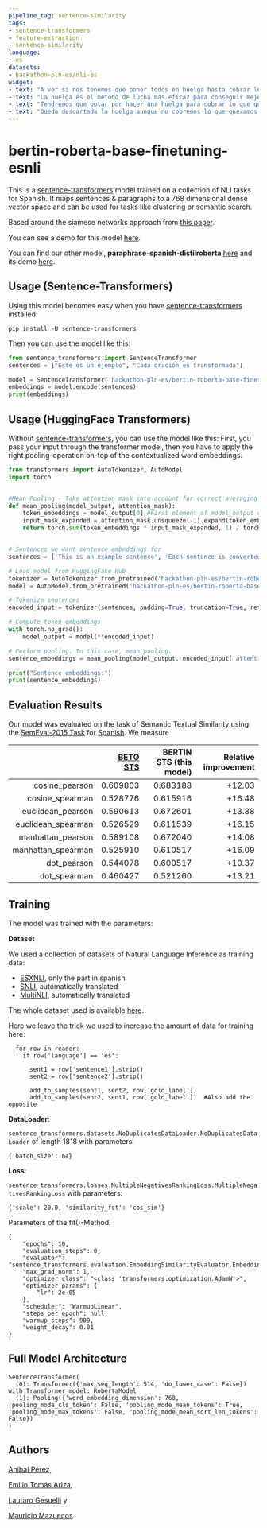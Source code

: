 ```yaml
---
pipeline_tag: sentence-similarity
tags:
- sentence-transformers
- feature-extraction
- sentence-similarity
language:
- es
datasets:
- hackathon-pln-es/nli-es
widget:
- text: "A ver si nos tenemos que poner todos en huelga hasta cobrar lo que queramos."
- text: "La huelga es el método de lucha más eficaz para conseguir mejoras en el salario."
- text: "Tendremos que optar por hacer una huelga para cobrar lo que queremos."
- text: "Queda descartada la huelga aunque no cobremos lo que queramos."
---
```


# bertin-roberta-base-finetuning-esnli

This is a [sentence-transformers](https://www.SBERT.net) model trained on a
collection of NLI tasks for Spanish. It maps sentences & paragraphs to a 768 dimensional dense vector space and can be used for tasks like clustering or semantic search.

Based around the siamese networks approach from [this paper](https://arxiv.org/pdf/1908.10084.pdf).
<!--- Describe your model here -->

You can see a demo for this model [here](https://huggingface.co/spaces/hackathon-pln-es/Sentence-Embedding-Bertin).

You can find our other model, **paraphrase-spanish-distilroberta** [here](https://huggingface.co/hackathon-pln-es/paraphrase-spanish-distilroberta) and its demo [here](https://huggingface.co/spaces/hackathon-pln-es/Paraphrase-Bertin).

## Usage (Sentence-Transformers)

Using this model becomes easy when you have [sentence-transformers](https://www.SBERT.net) installed:

```
pip install -U sentence-transformers
```

Then you can use the model like this:

```python
from sentence_transformers import SentenceTransformer
sentences = ["Este es un ejemplo", "Cada oración es transformada"]

model = SentenceTransformer('hackathon-pln-es/bertin-roberta-base-finetuning-esnli')
embeddings = model.encode(sentences)
print(embeddings)
```

## Usage (HuggingFace Transformers)
Without [sentence-transformers](https://www.SBERT.net), you can use the model like this: First, you pass your input through the transformer model, then you have to apply the right pooling-operation on-top of the contextualized word embeddings.

```python
from transformers import AutoTokenizer, AutoModel
import torch


#Mean Pooling - Take attention mask into account for correct averaging
def mean_pooling(model_output, attention_mask):
    token_embeddings = model_output[0] #First element of model_output contains all token embeddings
    input_mask_expanded = attention_mask.unsqueeze(-1).expand(token_embeddings.size()).float()
    return torch.sum(token_embeddings * input_mask_expanded, 1) / torch.clamp(input_mask_expanded.sum(1), min=1e-9)


# Sentences we want sentence embeddings for
sentences = ['This is an example sentence', 'Each sentence is converted']

# Load model from HuggingFace Hub
tokenizer = AutoTokenizer.from_pretrained('hackathon-pln-es/bertin-roberta-base-finetuning-esnli')
model = AutoModel.from_pretrained('hackathon-pln-es/bertin-roberta-base-finetuning-esnli')

# Tokenize sentences
encoded_input = tokenizer(sentences, padding=True, truncation=True, return_tensors='pt')

# Compute token embeddings
with torch.no_grad():
    model_output = model(**encoded_input)

# Perform pooling. In this case, mean pooling.
sentence_embeddings = mean_pooling(model_output, encoded_input['attention_mask'])

print("Sentence embeddings:")
print(sentence_embeddings)
```


## Evaluation Results

<!--- Describe how your model was evaluated -->
Our model was evaluated on the task of Semantic Textual Similarity using the [SemEval-2015 Task](https://alt.qcri.org/semeval2015/task2/) for [Spanish](http://alt.qcri.org/semeval2015/task2/data/uploads/sts2015-es-test.zip). We measure 

|                    | [BETO STS](https://huggingface.co/espejelomar/sentece-embeddings-BETO) | BERTIN STS (this model) | Relative improvement |
|-------------------:|---------:|-----------:|---------------------:|
|   cosine_pearson   | 0.609803 | 0.683188   | +12.03               |
|   cosine_spearman  | 0.528776 | 0.615916   | +16.48               |
|  euclidean_pearson | 0.590613 | 0.672601   | +13.88               |
| euclidean_spearman | 0.526529 | 0.611539   | +16.15               |
|  manhattan_pearson | 0.589108 | 0.672040   | +14.08               |
| manhattan_spearman | 0.525910 | 0.610517   | +16.09               |
|     dot_pearson    | 0.544078 | 0.600517   | +10.37               |
|    dot_spearman    | 0.460427 | 0.521260   | +13.21               |


## Training
The model was trained with the parameters:

**Dataset**

We used a collection of datasets of Natural Language Inference as training data:
 - [ESXNLI](https://raw.githubusercontent.com/artetxem/esxnli/master/esxnli.tsv), only the part in spanish
 - [SNLI](https://nlp.stanford.edu/projects/snli/), automatically translated
 - [MultiNLI](https://cims.nyu.edu/~sbowman/multinli/), automatically translated

The whole dataset used is available [here](https://huggingface.co/datasets/hackathon-pln-es/nli-es).

Here we leave the trick we used to increase the amount of data for training here:
```
  for row in reader:
    if row['language'] == 'es':
      
      sent1 = row['sentence1'].strip()
      sent2 = row['sentence2'].strip()
    
      add_to_samples(sent1, sent2, row['gold_label'])
      add_to_samples(sent2, sent1, row['gold_label'])  #Also add the opposite
```

**DataLoader**:

`sentence_transformers.datasets.NoDuplicatesDataLoader.NoDuplicatesDataLoader`
of length 1818 with parameters:
```
{'batch_size': 64}
```

**Loss**:

`sentence_transformers.losses.MultipleNegativesRankingLoss.MultipleNegativesRankingLoss` with parameters:
  ```
  {'scale': 20.0, 'similarity_fct': 'cos_sim'}
  ```

Parameters of the fit()-Method:
```
{
    "epochs": 10,
    "evaluation_steps": 0,
    "evaluator": "sentence_transformers.evaluation.EmbeddingSimilarityEvaluator.EmbeddingSimilarityEvaluator",
    "max_grad_norm": 1,
    "optimizer_class": "<class 'transformers.optimization.AdamW'>",
    "optimizer_params": {
        "lr": 2e-05
    },
    "scheduler": "WarmupLinear",
    "steps_per_epoch": null,
    "warmup_steps": 909,
    "weight_decay": 0.01
}
```


## Full Model Architecture
```
SentenceTransformer(
  (0): Transformer({'max_seq_length': 514, 'do_lower_case': False}) with Transformer model: RobertaModel 
  (1): Pooling({'word_embedding_dimension': 768, 'pooling_mode_cls_token': False, 'pooling_mode_mean_tokens': True, 'pooling_mode_max_tokens': False, 'pooling_mode_mean_sqrt_len_tokens': False})
)
```

## Authors

[Anibal Pérez](https://huggingface.co/Anarpego),

[Emilio Tomás Ariza](https://huggingface.co/medardodt),

[Lautaro Gesuelli](https://huggingface.co/Lgesuelli) y

[Mauricio Mazuecos](https://huggingface.co/mmazuecos).